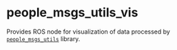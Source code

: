 # people_msgs_utils_vis

Provides ROS node for visualization of data processed by [`people_msgs_utils`](https://github.com/rayvburn/people_msgs_utils) library.
